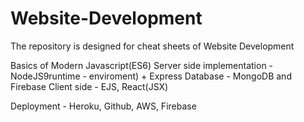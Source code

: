 # Website-Development
The repository is designed for cheat sheets of Website Development

Basics of Modern Javascript(ES6)
Server side implementation - NodeJS9runtime - enviroment) + Express 
Database - MongoDB and Firebase 
Client side - EJS, React(JSX)

Deployment - Heroku, Github, AWS, Firebase
